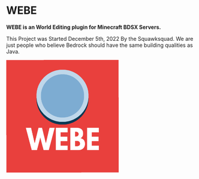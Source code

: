 # WEBE
**WEBE is an World Editing plugin for Minecraft BDSX Servers.**

This Project was Started December 5th, 2022 By the Squawksquad.
We are just people who believe Bedrock should have the same building qualities as Java.

<img src="WEBE.png"
     alt="WEBE Logo"
     style="float: left; height: 300px; width: auto;" />
